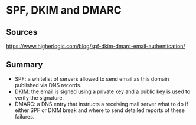 # SPF, DKIM and DMARC

## Sources

https://www.higherlogic.com/blog/spf-dkim-dmarc-email-authentication/

## Summary

- SPF: a whitelist of servers allowed to send email as this domain published via DNS records.
- DKIM: the email is signed using a private key and a public key is used to verify the signature.
- DMARC: a DNS entry that instructs a receiving mail server what to do if either SPF or DKIM break and where to send detailed reports of these failures.
